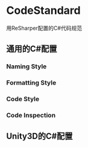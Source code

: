 # CodeStandard
用ReSharper配置的C#代码规范

## 通用的C#配置
### Naming Style
### Formatting Style
### Code Style
### Code Inspection

## Unity3D的C#配置
